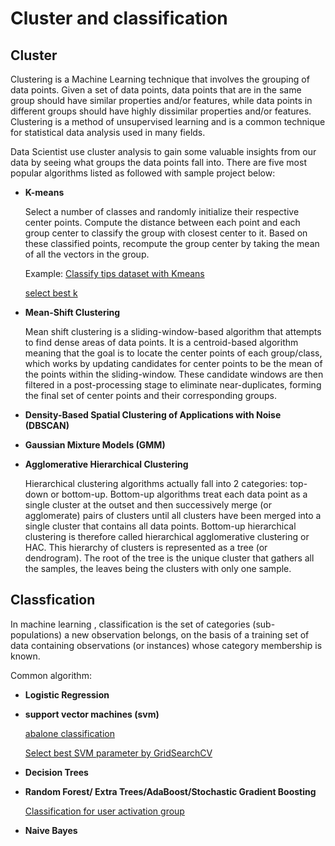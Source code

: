 # Cluster and classification

## Cluster
Clustering is a Machine Learning technique that involves the grouping of data points. Given a set of data points, data points that are in the same group should have similar properties and/or features, while data points in different groups should have highly dissimilar properties and/or features. Clustering is a method of unsupervised learning and is a common technique for statistical data analysis used in many fields.

Data Scientist use cluster analysis to gain some valuable insights from our data by seeing what groups the data points fall into. There are five most popular algorithms listed as followed with sample project below:

* **K-means**

  Select a number of classes and randomly initialize their respective center points. Compute the distance between each point and each group center to classify the group with closest center to it. Based on these classified points, recompute the group center by taking the mean of all the vectors in the group. 
  
  Example: [Classify tips dataset with Kmeans](https://github.com/LunaYogada/452_machine_learning/blob/master/cluster%20and%20classfication/Classify%20tips%20dataset%20with%20Kmeans.ipynb)
  
  [select best k](https://github.com/LunaYogada/452_machine_learning/blob/master/cluster%20and%20classfication/Classify%20iris%20dataset%20with%20Kmeans.ipynb)

* **Mean-Shift Clustering**

  Mean shift clustering is a sliding-window-based algorithm that attempts to find dense areas of data points. It is a centroid-based algorithm meaning that the goal is to locate the center points of each group/class, which works by updating candidates for center points to be the mean of the points within the sliding-window. These candidate windows are then filtered in a post-processing stage to eliminate near-duplicates, forming the final set of center points and their corresponding groups. 
  
* **Density-Based Spatial Clustering of Applications with Noise (DBSCAN)**

  
* **Gaussian Mixture Models (GMM)**
* **Agglomerative Hierarchical Clustering**

  Hierarchical clustering algorithms actually fall into 2 categories: top-down or bottom-up. Bottom-up algorithms treat each data point as a single cluster at the outset and then successively merge (or agglomerate) pairs of clusters until all clusters have been merged into a single cluster that contains all data points. Bottom-up hierarchical clustering is therefore called hierarchical agglomerative clustering or HAC. This hierarchy of clusters is represented as a tree (or dendrogram). The root of the tree is the unique cluster that gathers all the samples, the leaves being the clusters with only one sample.

## Classfication
In machine learning , classification is the set of categories (sub-populations) a new observation belongs, on the basis of a training set of data containing observations (or instances) whose category membership is known.

Common algorithm:

* **Logistic Regression**
* **support vector machines (svm)**

  [abalone classification](https://github.com/LunaYogada/452_machine_learning/blob/master/cluster%20and%20classfication/abalone%20classification.ipynb)
  
  [Select best SVM parameter by GridSearchCV](https://github.com/LunaYogada/452_machine_learning/blob/master/cluster%20and%20classfication/plot_iris_dataset.ipynb)
* **Decision Trees**
* **Random Forest/ Extra Trees/AdaBoost/Stochastic Gradient Boosting**

  [Classification for user activation group](https://github.com/LunaYogada/452_machine_learning/blob/master/cluster%20and%20classfication/Classification%20for%20user%20activation%20group.ipynb)
* **Naive Bayes**
